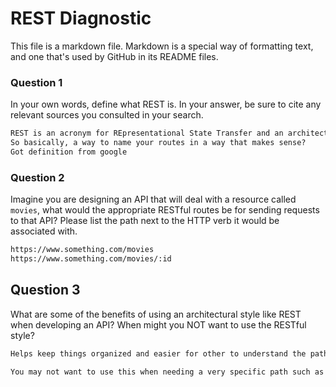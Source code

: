 # REST Diagnostic

This file is a markdown file. Markdown is a special way of formatting text, and one that's used by GitHub in its README files.

### Question 1

In your own words, define what REST is. In your answer, be sure to cite any
relevant sources you consulted in your search.

```md
REST is an acronym for REpresentational State Transfer and an architectural style for distributed hypermedia systems.
So basically, a way to name your routes in a way that makes sense?
Got definition from google
```

### Question 2

Imagine you are designing an API that will deal with a resource called
`movies`, what would the appropriate RESTful routes be for sending requests to
that API? Please list the path next to the HTTP verb it would be associated
with.

```md
https://www.something.com/movies
https://www.something.com/movies/:id
```

## Question 3

What are some of the benefits of using an architectural style like REST when
developing an API? When might you NOT want to use the RESTful style?

```md
Helps keep things organized and easier for other to understand the paths.

You may not want to use this when needing a very specific path such as user id?
```